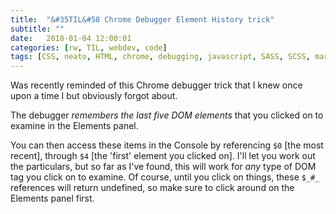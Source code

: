 ```yaml
---
title:  "&#35TIL&#58 Chrome Debugger Element History trick"
subtitle: ""
date:   2018-01-04 12:00:01
categories: [rw, TIL, webdev, code]
tags: [CSS, neato, HTML, chrome, debugging, javascript, SASS, SCSS, markdown
---
```

Was recently reminded of this Chrome debugger trick that I knew once upon a time I but obviously forgot about.

The debugger _remembers the last five DOM elements_ that you clicked on to examine in the Elements panel.

You can then access these items in the Console by referencing `$0` [the most recent], through `$4` [the 'first' element you clicked on]. I'll let you work out the particulars, but so far as I've found, this will work for _any_ type of DOM tag you click on to examine. Of course, until you click on things, these `$_#_` references will return undefined, so make sure to click around on the Elements panel first.